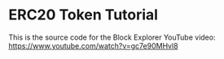 # ERC20 Token Tutorial

This is the source code for the Block Explorer YouTube video:
https://www.youtube.com/watch?v=gc7e90MHvl8
